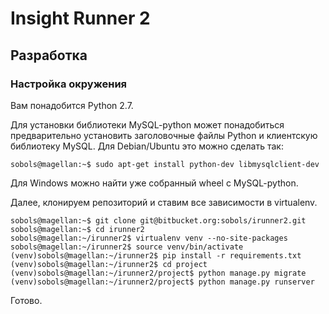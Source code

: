 # Insight Runner 2 #

## Разработка ##

### Настройка окружения ###

Вам понадобится Python 2.7.

Для установки библиотеки MySQL-python может понадобиться предварительно установить заголовочные файлы Python и клиентскую библиотеку MySQL. Для Debian/Ubuntu это можно сделать так:

    sobols@magellan:~$ sudo apt-get install python-dev libmysqlclient-dev

Для Windows можно найти уже собранный wheel с MySQL-python.

Далее, клонируем репозиторий и ставим все зависимости в virtualenv.

    sobols@magellan:~$ git clone git@bitbucket.org:sobols/irunner2.git
    sobols@magellan:~$ cd irunner2
    sobols@magellan:~/irunner2$ virtualenv venv --no-site-packages
    sobols@magellan:~/irunner2$ source venv/bin/activate
    (venv)sobols@magellan:~/irunner2$ pip install -r requirements.txt
    (venv)sobols@magellan:~/irunner2$ cd project
    (venv)sobols@magellan:~/irunner2/project$ python manage.py migrate
    (venv)sobols@magellan:~/irunner2/project$ python manage.py runserver

Готово.